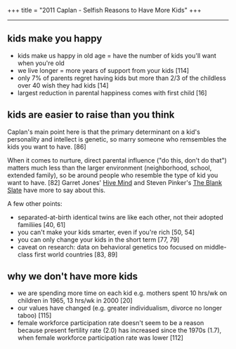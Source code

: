 +++
title = "2011 Caplan - Selfish Reasons to Have More Kids"
+++

---

## kids make you happy

* kids make us happy in old age = have the number of kids you'll want when you're old
* we live longer = more years of support from your kids [114]
* only 7% of parents regret having kids but more than 2/3 of the childless over 40 wish they had kids [14]
* largest reduction in parental happiness comes with first child [16]

## kids are easier to raise than you think

Caplan's main point here is that the primary determinant on a kid's personality and intellect is genetic, so marry someone who remsembles the kids you want to have. [86]

When it comes to nurture, direct parental influence ("do this, don't do that") matters much less than the larger environment (neighborhood, school, extended family), so be around people who resemble the type of kid you want to have. [82] Garret Jones' [Hive Mind](https://www.amazon.com/Hive-Mind-Your-Nations-Matters/dp/150360067X) and Steven Pinker's [The Blank Slate](https://www.amazon.com/gp/product/0142003344) have more to say about this.

A few other points:

* separated-at-birth identical twins are like each other, not their adopted familiies [40, 61]
* you can't make your kids smarter, even if you're rich [50, 54]
* you can only change your kids in the short term [77, 79]
* caveat on research: data on behavioral genetics too focused on middle-class first world countries [83, 89]

## why we don't have more kids

* we are spending more time on each kid e.g. mothers spent 10 hrs/wk on children in 1965, 13 hrs/wk in 2000 [20]
* our values have changed (e.g. greater individualism, divorce no longer taboo) [115]
* female workforce participation rate doesn't seem to be a reason because present fertility rate (2.0) has increased since the 1970s (1.7), when female workforce participation rate was lower [112]

